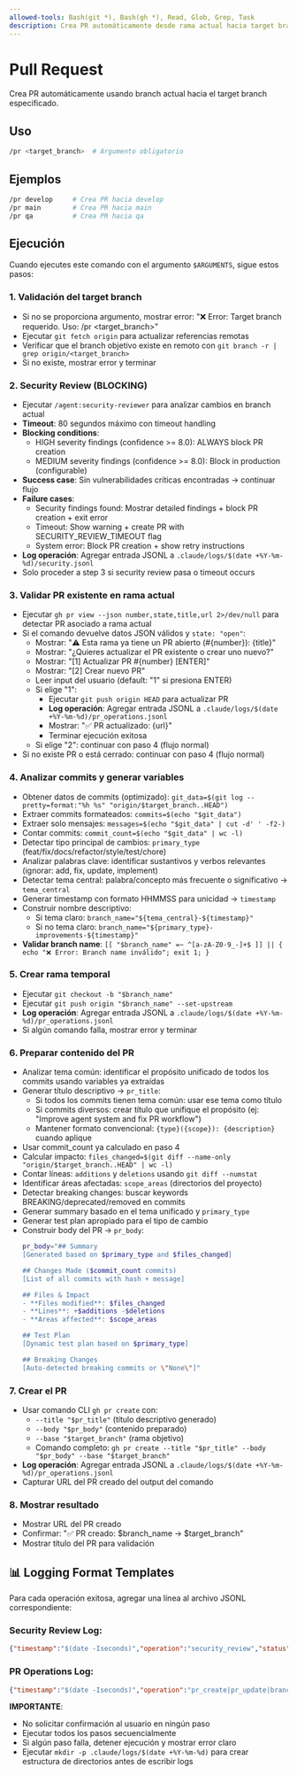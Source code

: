 ```yaml
---
allowed-tools: Bash(git *), Bash(gh *), Read, Glob, Grep, Task
description: Crea PR automáticamente desde rama actual hacia target branch
---
```


# Pull Request

Crea PR automáticamente usando branch actual hacia el target branch especificado.

## Uso
```bash
/pr <target_branch>  # Argumento obligatorio
```

## Ejemplos
```bash
/pr develop     # Crea PR hacia develop
/pr main        # Crea PR hacia main  
/pr qa          # Crea PR hacia qa
```

## Ejecución

Cuando ejecutes este comando con el argumento `$ARGUMENTS`, sigue estos pasos:

### 1. Validación del target branch
- Si no se proporciona argumento, mostrar error: "❌ Error: Target branch requerido. Uso: /pr <target_branch>"
- Ejecutar `git fetch origin` para actualizar referencias remotas
- Verificar que el branch objetivo existe en remoto con `git branch -r | grep origin/<target_branch>`
- Si no existe, mostrar error y terminar

### 2. Security Review (BLOCKING)
- Ejecutar `/agent:security-reviewer` para analizar cambios en branch actual
- **Timeout**: 80 segundos máximo con timeout handling
- **Blocking conditions**: 
  - HIGH severity findings (confidence >= 8.0): ALWAYS block PR creation
  - MEDIUM severity findings (confidence >= 8.0): Block in production (configurable)
- **Success case**: Sin vulnerabilidades críticas encontradas → continuar flujo
- **Failure cases**:
  - Security findings found: Mostrar detailed findings + block PR creation + exit error
  - Timeout: Show warning + create PR with SECURITY_REVIEW_TIMEOUT flag  
  - System error: Block PR creation + show retry instructions
- **Log operación**: Agregar entrada JSONL a `.claude/logs/$(date +%Y-%m-%d)/security.jsonl`
- Solo proceder a step 3 si security review pasa o timeout occurs

### 3. Validar PR existente en rama actual
- Ejecutar `gh pr view --json number,state,title,url 2>/dev/null` para detectar PR asociado a rama actual
- Si el comando devuelve datos JSON válidos y `state: "open"`:
  - Mostrar: "⚠️  Esta rama ya tiene un PR abierto (#{number}): {title}"
  - Mostrar: "¿Quieres actualizar el PR existente o crear uno nuevo?"
  - Mostrar: "[1] Actualizar PR #{number} [ENTER]"
  - Mostrar: "[2] Crear nuevo PR"
  - Leer input del usuario (default: "1" si presiona ENTER)
  - Si elige "1": 
    - Ejecutar `git push origin HEAD` para actualizar PR
    - **Log operación**: Agregar entrada JSONL a `.claude/logs/$(date +%Y-%m-%d)/pr_operations.jsonl`
    - Mostrar: "✅ PR actualizado: {url}"
    - Terminar ejecución exitosa
  - Si elige "2": continuar con paso 4 (flujo normal)
- Si no existe PR o está cerrado: continuar con paso 4 (flujo normal)

### 4. Analizar commits y generar variables
- Obtener datos de commits (optimizado): `git_data=$(git log --pretty=format:"%h %s" "origin/$target_branch..HEAD")`
- Extraer commits formateados: `commits=$(echo "$git_data")`
- Extraer solo mensajes: `messages=$(echo "$git_data" | cut -d' ' -f2-)`
- Contar commits: `commit_count=$(echo "$git_data" | wc -l)`
- Detectar tipo principal de cambios: `primary_type` (feat/fix/docs/refactor/style/test/chore)
- Analizar palabras clave: identificar sustantivos y verbos relevantes (ignorar: add, fix, update, implement)
- Detectar tema central: palabra/concepto más frecuente o significativo → `tema_central`
- Generar timestamp con formato HHMMSS para unicidad → `timestamp`
- Construir nombre descriptivo: 
  - Si tema claro: `branch_name="${tema_central}-${timestamp}"`
  - Si no tema claro: `branch_name="${primary_type}-improvements-${timestamp}"`
- **Validar branch name**: `[[ "$branch_name" =~ ^[a-zA-Z0-9_-]+$ ]] || { echo "❌ Error: Branch name inválido"; exit 1; }`

### 5. Crear rama temporal
- Ejecutar `git checkout -b "$branch_name"`
- Ejecutar `git push origin "$branch_name" --set-upstream`
- **Log operación**: Agregar entrada JSONL a `.claude/logs/$(date +%Y-%m-%d)/pr_operations.jsonl`
- Si algún comando falla, mostrar error y terminar

### 6. Preparar contenido del PR
- Analizar tema común: identificar el propósito unificado de todos los commits usando variables ya extraídas
- Generar título descriptivo → `pr_title`:
  - Si todos los commits tienen tema común: usar ese tema como título
  - Si commits diversos: crear título que unifique el propósito (ej: "Improve agent system and fix PR workflow")
  - Mantener formato convencional: `{type}({scope}): {description}` cuando aplique
- Usar commit_count ya calculado en paso 4
- Calcular impacto: `files_changed=$(git diff --name-only "origin/$target_branch..HEAD" | wc -l)`
- Contar líneas: `additions` y `deletions` usando `git diff --numstat`
- Identificar áreas afectadas: `scope_areas` (directorios del proyecto)
- Detectar breaking changes: buscar keywords BREAKING/deprecated/removed en commits
- Generar summary basado en el tema unificado y `primary_type`
- Generar test plan apropiado para el tipo de cambio
- Construir body del PR → `pr_body`:
  ```bash
  pr_body="## Summary
  [Generated based on $primary_type and $files_changed]
  
  ## Changes Made ($commit_count commits)
  [List of all commits with hash + message]
  
  ## Files & Impact
  - **Files modified**: $files_changed
  - **Lines**: +$additions -$deletions
  - **Areas affected**: $scope_areas
  
  ## Test Plan
  [Dynamic test plan based on $primary_type]
  
  ## Breaking Changes
  [Auto-detected breaking commits or \"None\"]"
  ```

### 7. Crear el PR
- Usar comando CLI `gh pr create` con:
  - `--title "$pr_title"` (título descriptivo generado)
  - `--body "$pr_body"` (contenido preparado)
  - `--base "$target_branch"` (rama objetivo)
  - Comando completo: `gh pr create --title "$pr_title" --body "$pr_body" --base "$target_branch"`
- **Log operación**: Agregar entrada JSONL a `.claude/logs/$(date +%Y-%m-%d)/pr_operations.jsonl`
- Capturar URL del PR creado del output del comando

### 8. Mostrar resultado
- Mostrar URL del PR creado
- Confirmar: "✅ PR creado: $branch_name → $target_branch"
- Mostrar título del PR para validación

## 📊 Logging Format Templates

Para cada operación exitosa, agregar una línea al archivo JSONL correspondiente:

### Security Review Log:
```json
{"timestamp":"$(date -Iseconds)","operation":"security_review","status":"pass|fail|timeout"}
```

### PR Operations Log:
```json
{"timestamp":"$(date -Iseconds)","operation":"pr_create|pr_update|branch_create","status":"success|failed"}
```

**IMPORTANTE**: 
- No solicitar confirmación al usuario en ningún paso
- Ejecutar todos los pasos secuencialmente
- Si algún paso falla, detener ejecución y mostrar error claro
- Ejecutar `mkdir -p .claude/logs/$(date +%Y-%m-%d)` para crear estructura de directorios antes de escribir logs

